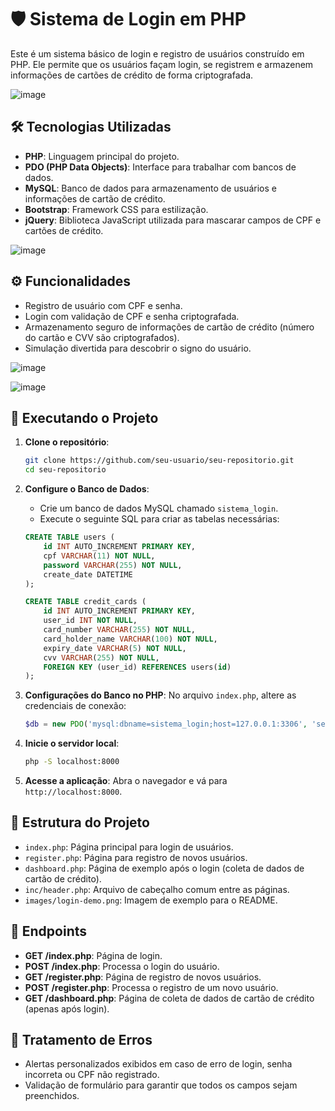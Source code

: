 
# 🛡️ Sistema de Login em PHP

Este é um sistema básico de login e registro de usuários construído em PHP. Ele permite que os usuários façam login, se registrem e armazenem informações de cartões de crédito de forma criptografada. 

![image](https://github.com/user-attachments/assets/57745878-e173-4235-b660-ac830a0749ee)


## 🛠️ Tecnologias Utilizadas

- **PHP**: Linguagem principal do projeto.
- **PDO (PHP Data Objects)**: Interface para trabalhar com bancos de dados.
- **MySQL**: Banco de dados para armazenamento de usuários e informações de cartão de crédito.
- **Bootstrap**: Framework CSS para estilização.
- **jQuery**: Biblioteca JavaScript utilizada para mascarar campos de CPF e cartões de crédito.

![image](https://github.com/user-attachments/assets/65cd5c59-5a6d-4f5b-81a5-4b68e9eb6b9c)

## ⚙️ Funcionalidades

- Registro de usuário com CPF e senha.
- Login com validação de CPF e senha criptografada.
- Armazenamento seguro de informações de cartão de crédito (número do cartão e CVV são criptografados).
- Simulação divertida para descobrir o signo do usuário.

 ![image](https://github.com/user-attachments/assets/b922ab01-8cfd-49c7-adc0-6368e4c0d23c)

![image](https://github.com/user-attachments/assets/33f2c147-e8b7-4cbc-aebd-b29c4efed478)

## 🚀 Executando o Projeto

1. **Clone o repositório**:
    ```sh
    git clone https://github.com/seu-usuario/seu-repositorio.git
    cd seu-repositorio
    ```

2. **Configure o Banco de Dados**:
   - Crie um banco de dados MySQL chamado `sistema_login`.
   - Execute o seguinte SQL para criar as tabelas necessárias:

   ```sql
   CREATE TABLE users (
       id INT AUTO_INCREMENT PRIMARY KEY,
       cpf VARCHAR(11) NOT NULL,
       password VARCHAR(255) NOT NULL,
       create_date DATETIME
   );

   CREATE TABLE credit_cards (
       id INT AUTO_INCREMENT PRIMARY KEY,
       user_id INT NOT NULL,
       card_number VARCHAR(255) NOT NULL,
       card_holder_name VARCHAR(100) NOT NULL,
       expiry_date VARCHAR(5) NOT NULL,
       cvv VARCHAR(255) NOT NULL,
       FOREIGN KEY (user_id) REFERENCES users(id)
   );
   ```

3. **Configurações do Banco no PHP**:
   No arquivo `index.php`, altere as credenciais de conexão:
   ```php
   $db = new PDO('mysql:dbname=sistema_login;host=127.0.0.1:3306', 'seu_usuario', 'sua_senha');
   ```

4. **Inicie o servidor local**:
    ```sh
    php -S localhost:8000
    ```

5. **Acesse a aplicação**:
   Abra o navegador e vá para `http://localhost:8000`.

## 📂 Estrutura do Projeto

- `index.php`: Página principal para login de usuários.
- `register.php`: Página para registro de novos usuários.
- `dashboard.php`: Página de exemplo após o login (coleta de dados de cartão de crédito).
- `inc/header.php`: Arquivo de cabeçalho comum entre as páginas.
- `images/login-demo.png`: Imagem de exemplo para o README.

## 🔑 Endpoints

- **GET /index.php**: Página de login.
- **POST /index.php**: Processa o login do usuário.
- **GET /register.php**: Página de registro de novos usuários.
- **POST /register.php**: Processa o registro de um novo usuário.
- **GET /dashboard.php**: Página de coleta de dados de cartão de crédito (apenas após login).

## 🚨 Tratamento de Erros

- Alertas personalizados exibidos em caso de erro de login, senha incorreta ou CPF não registrado.
- Validação de formulário para garantir que todos os campos sejam preenchidos.


